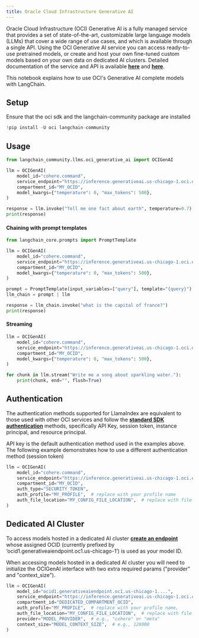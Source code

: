 ```yaml
---
title: Oracle Cloud Infrastructure Generative AI
---
```


Oracle Cloud Infrastructure (OCI) Generative AI is a fully managed service that provides a set of state-of-the-art, customizable large language models (LLMs) that cover a wide range of use cases, and which is available through a single API.
Using the OCI Generative AI service you can access ready-to-use pretrained models, or create and host your own fine-tuned custom models based on your own data on dedicated AI clusters. Detailed documentation of the service and API is available __[here](https://docs.oracle.com/en-us/iaas/Content/generative-ai/home.htm)__ and __[here](https://docs.oracle.com/en-us/iaas/api/#/en/generative-ai/20231130/)__.

This notebook explains how to use OCI's Generative AI complete models with LangChain.

## Setup
Ensure that the oci sdk and the langchain-community package are installed


```python
!pip install -U oci langchain-community
```

## Usage


```python
from langchain_community.llms.oci_generative_ai import OCIGenAI

llm = OCIGenAI(
    model_id="cohere.command",
    service_endpoint="https://inference.generativeai.us-chicago-1.oci.oraclecloud.com",
    compartment_id="MY_OCID",
    model_kwargs={"temperature": 0, "max_tokens": 500},
)

response = llm.invoke("Tell me one fact about earth", temperature=0.7)
print(response)
```

#### Chaining with prompt templates


```python
from langchain_core.prompts import PromptTemplate

llm = OCIGenAI(
    model_id="cohere.command",
    service_endpoint="https://inference.generativeai.us-chicago-1.oci.oraclecloud.com",
    compartment_id="MY_OCID",
    model_kwargs={"temperature": 0, "max_tokens": 500},
)

prompt = PromptTemplate(input_variables=["query"], template="{query}")
llm_chain = prompt | llm

response = llm_chain.invoke("what is the capital of france?")
print(response)
```

#### Streaming


```python
llm = OCIGenAI(
    model_id="cohere.command",
    service_endpoint="https://inference.generativeai.us-chicago-1.oci.oraclecloud.com",
    compartment_id="MY_OCID",
    model_kwargs={"temperature": 0, "max_tokens": 500},
)

for chunk in llm.stream("Write me a song about sparkling water."):
    print(chunk, end="", flush=True)
```

## Authentication
The authentication methods supported for LlamaIndex are equivalent to those used with other OCI services and follow the __[standard SDK authentication](https://docs.oracle.com/en-us/iaas/Content/API/Concepts/sdk_authentication_methods.htm)__ methods, specifically API Key, session token, instance principal, and resource principal.

API key is the default authentication method used in the examples above. The following example demonstrates how to use a different authentication method (session token)


```python
llm = OCIGenAI(
    model_id="cohere.command",
    service_endpoint="https://inference.generativeai.us-chicago-1.oci.oraclecloud.com",
    compartment_id="MY_OCID",
    auth_type="SECURITY_TOKEN",
    auth_profile="MY_PROFILE",  # replace with your profile name
    auth_file_location="MY_CONFIG_FILE_LOCATION",  # replace with file location where profile name configs present
)
```

## Dedicated AI Cluster
To access models hosted in a dedicated AI cluster __[create an endpoint](https://docs.oracle.com/en-us/iaas/api/#/en/generative-ai-inference/20231130/)__ whose assigned OCID (currently prefixed by ‘ocid1.generativeaiendpoint.oc1.us-chicago-1’) is used as your model ID.

When accessing models hosted in a dedicated AI cluster you will need to initialize the OCIGenAI interface with two extra required params ("provider" and "context_size").


```python
llm = OCIGenAI(
    model_id="ocid1.generativeaiendpoint.oc1.us-chicago-1....",
    service_endpoint="https://inference.generativeai.us-chicago-1.oci.oraclecloud.com",
    compartment_id="DEDICATED_COMPARTMENT_OCID",
    auth_profile="MY_PROFILE",  # replace with your profile name,
    auth_file_location="MY_CONFIG_FILE_LOCATION",  # replace with file location where profile name configs present
    provider="MODEL_PROVIDER",  # e.g., "cohere" or "meta"
    context_size="MODEL_CONTEXT_SIZE",  # e.g., 128000
)
```
